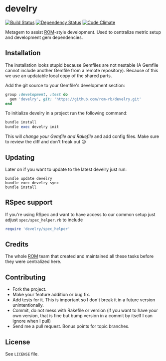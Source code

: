 # develry

[![Build Status](https://secure.travis-ci.org/rom-rb/develry.png?branch=master)](http://travis-ci.org/rom-rb/develry)
[![Dependency Status](https://gemnasium.com/rom-rb/develry.png)](https://gemnasium.com/rom-rb/develry)
[![Code Climate](https://codeclimate.com/github/datamapper/develry.png)](https://codeclimate.com/github/datamapper/develry)
<!-- [![Code Climate](https://codeclimate.com/github/rom-rb/develry.png)](https://codeclimate.com/github/rom-rb/develry) -->

Metagem to assist [ROM](https://github.com/rom-rb)-style development.
Used to centralize metric setup and development gem dependencies.

## Installation

The installation looks stupid because Gemfiles are not nestable (A Gemfile cannot
include another Gemfile from a remote repository). Because of this we use an
updatable local copy of the shared parts.

Add the git source to your Gemfile's development section:

```ruby
group :development, :test do
  gem 'develry', git: 'https://github.com/rom-rb/develry.git'
end
```

To initialize develry in a project run the following command:

```ruby
bundle install
bundle exec develry init
```

This will *change your Gemfile and Rakefile* and add config files. Make sure to
review the diff and don't freak out :wink:

## Updating

Later on if you want to update to the latest develry just run:

```
bundle update develry
bundle exec develry sync
bundle install
```

## RSpec support

If you're using RSpec and want to have access to our common setup just adjust
`spec/spec_helper.rb` to include

```ruby
require 'develry/spec_helper'
```

## Credits

The whole [ROM](https://github.com/rom-rb) team that created and maintained all
these tasks before they were centralized here.

## Contributing

* Fork the project.
* Make your feature addition or bug fix.
* Add tests for it. This is important so I don't break it in a
  future version unintentionally.
* Commit, do not mess with Rakefile or version
  (if you want to have your own version, that is fine but bump version in a commit by itself I can ignore when I pull)
* Send me a pull request. Bonus points for topic branches.

## License

See `LICENSE` file.
